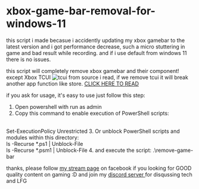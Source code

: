 # xbox-game-bar-removal-for-windows-11
this script i made becasue i accidently updating my xbox gamebar to the latest version and i got performance decrease, such a micro stuttering in game and bad result while recording. and if i use default from windows 11 there is no issues.

this script will completely remove xbox gamebar and their component! except Xbox TCUI
![tcui](https://github.com/iamwanda/xbox-game-bar-removal-for-windows-11/blob/960ded75b61f524231b7bdb89e53268f4a982058/removed.png)
from source i read, if we remove tcui it will break another app function like store. [CLICK HERE TO READ](https://www.vacuumbreather.com/index.php/blog/item/81-windows-10-1809-built-in-apps-what-to-keep)

if you ask for usage, it's easy to use just follow this step:
1. Open powershell with run as admin
2. Copy this command to enable execution of PowerShell scripts:
<br>
Set-ExecutionPolicy Unrestricted
3. Or unblock PowerShell scripts and modules within this directory:
<br>ls -Recurse *.ps1 | Unblock-File
<br>ls -Recurse *.psm1 | Unblock-File
4. and execute the script:
.\remove-game-bar

thanks, please follow [my stream page](fb.gg/kuebastard) on facebook if you looking for GOOD quality content on gaming :D and join my [discord server ](https://discord.gg/Sd2xx9K) for disqussing tech and LFG

